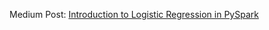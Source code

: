 Medium Post:
[Introduction to Logistic Regression in PySpark](https://medium.com/towards-data-science/introduction-to-logistic-regression-in-pyspark-9f894299c32d?sk=517c123501282bca0dbc09d5307241db)
